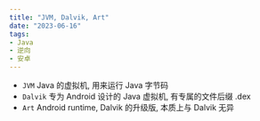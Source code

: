 ```yaml
---
title: "JVM, Dalvik, Art"
date: "2023-06-16"
tags:
- Java
- 逆向
- 安卓
---
```


- `JVM` Java 的虚拟机, 用来运行 Java 字节码
- `Dalvik` 专为 Android 设计的 Java 虚拟机, 有专属的文件后缀 .dex
- `Art` Android runtime, Dalvik 的升级版, 本质上与 Dalvik 无异
